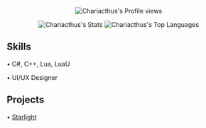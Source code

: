 <div align="center">

![Chariacthus's Profile views](https://komarev.com/ghpvc/?username=Chariacthus)

![Chariacthus's Stats](https://github-readme-stats.vercel.app/api?username=Chariacthus&theme=dark&show_icons=true&hide_border=true&count_private=true) ![Chariacthus's Top Languages](https://github-readme-stats.vercel.app/api/top-langs/?username=Chariacthus&theme=dark&show_icons=true&hide_border=true&layout=compact)

</div>

## Skills

• C#, C++, Lua, LuaU  

• UI/UX Designer  

## Projects

• [Starlight](https://github.com/chariacthus/starlight)  

